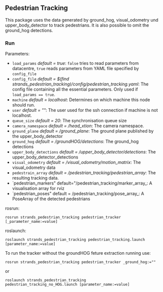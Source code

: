 ## Pedestrian Tracking
This package uses the data generated by ground_hog, visual_odometry und upper_body_detector to track pedestrians. It is also possible to omit the ground_hog detections.

### Run
Parameters:
* `load_params` _default = true_: `false` tries to read parameters from datacentre, `true` reads parameters from YAML file specified by `config_file`
* `config_file` _default = $(find strands_pedestrian_tracking)/config/pedestrian_tracking.yaml_: The config file containing all the essential parameters. Only used if `load_params == true`.
* `machine` _default = localhost_: Determines on which machine this node should run.
* `user` _default = ""_: The user used for the ssh connection if machine is not localhost.
* `queue_size` _default = 20_: The synchronisation queue size
* `camera_namespace` _default = /head_xtion_: The camera namespace.
* `ground_plane` _default = /ground_plane_: The ground plane published by the upper_body_detector
* `ground_hog` _default = /groundHOG/detections_: The ground_hog detections
* `upper_body_detections` _default = /upper_body_detector/detections_: The upper_body_detector_detections
* `visual_odometry` _default = /visual_odometry/motion_matrix_: The visual_odometry data
* `pedestrain_array` _default = /pedestrian_tracking/pedestrian_array_: The resulting tracking data.
* `pedestrian_markers" default="/pedestrian_tracking/marker_array_: A visualisation array for rviz
* `pedestrian_poses" default = /pedestrian_tracking/pose_array_: A PoseArray of the detected pedestrians

rosrun:
```
rosrun strands_pedestrian_tracking pedestrian_tracker [_parameter_name:=value]
```

roslaunch:
```
roslaunch strands_pedestrian_tracking pedestrian_tracking.launch [parameter_name:=value]
```

To run the tracker without the groundHOG feture extraction running use:
```
rosrun strands_pedestrian_tracking pedestrian_tracker _ground_hog:=""
```
or

```
roslaunch strands_pedestrian_tracking pedestrian_tracking_no_HOG.launch [parameter_name:=value]
```
